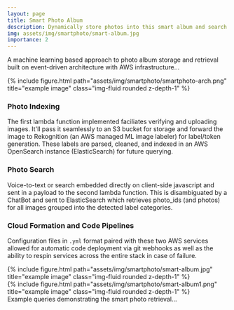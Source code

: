 ```yaml
---
layout: page
title: Smart Photo Album
description: Dynamically store photos into this smart album and search for them via text or voice
img: assets/img/smartphoto/smart-album.jpg
importance: 2
---
```


A machine learning based approach to photo album storage and retrieval built on event-driven architecture with AWS infrastructure...

<div class="row">
    <div class="col-sm mt-3 mt-md-0">
        {% include figure.html path="assets/img/smartphoto/smartphoto-arch.png" title="example image" class="img-fluid rounded z-depth-1" %}
    </div>
</div>

### Photo Indexing
The first lambda function implemented faciliates verifying and uploading images. It'll pass it seamlessly to an S3 bucket for storage and
forward the image to Rekognition (an AWS managed ML image labeler) for label/token generation. These labels are parsed, cleaned, and indexed
in an AWS OpenSearch instance (ElasticSearch) for future querying.

### Photo Search
Voice-to-text or search embedded directly on client-side javascript and sent in a payload to the second lambda function. This is disambiguated
by a ChatBot and sent to ElasticSearch which retrieves photo_ids (and photos) for all images grouped into the detected label categories. 

### Cloud Formation and Code Pipelines
Configuration files in `.yml` format paired with these two AWS services allowed for automatic code deployment via git webhooks
as well as the ability to respin services across the entire stack in case of failure.

<div class="row">
    <div class="col-sm mt-3 mt-md-0">
        {% include figure.html path="assets/img/smartphoto/smart-album.jpg" title="example image" class="img-fluid rounded z-depth-1" %}
    </div>
    <div class="col-sm mt-3 mt-md-0">
        {% include figure.html path="assets/img/smartphoto/smart-album1.png" title="example image" class="img-fluid rounded z-depth-1" %}
    </div>
</div>
<div class="caption">
    Example queries demonstrating the smart photo retrieval...
</div>